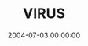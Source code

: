 ---
layout: series
series: "VIRUS"
permalink: "/virus/"
title: "VIRUS"
date: 2004-07-03 00:00:00
endDate: 2004-08-08 00:00:00
description: "We can be sick and not even know it. Toxic attitudes and beliefs can creep in undetected and slowly take control. Sometimes were able to hide the symptoms from those around us. But its in us and its limiting who we are and what we become. Join us this summer as we take a look at some of these poisonous germs and how we can guard against the infection."
src: "http://s3.amazonaws.com/crossroads-media/images/bigscreen.virus.jpg"
---